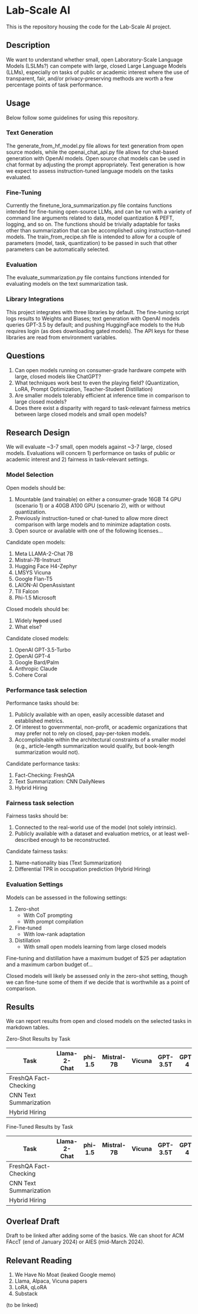 # Lab-Scale AI

This is the repository housing the code for the Lab-Scale AI project.

## Description

We want to understand whether small, open Laboratory-Scale Language Models (LSLMs?) can compete with large, closed Large Language Models (LLMs), especially on tasks of public or academic interest where the use of transparent, fair, and/or privacy-preserving methods are worth a few percentage points of task performance.

## Usage

Below follow some guidelines for using this repository.

### Text Generation

The generate_from_hf_model.py file allows for text generation from open source models, while the openai_chat_api.py file allows for
chat-based generation with OpenAI models. Open source chat models can be used in chat format by adjusting the prompt appropriately. Text generation is how we expect to assess instruction-tuned language models on the tasks evaluated.

### Fine-Tuning

Currently the finetune_lora_summarization.py file contains functions intended for fine-tuning open-source LLMs, and can be run with a
variety of command line arguments related to data, model quantization & PEFT, logging, and so on. The functions should be trivially
adaptable for tasks other than summarization that can be accomplished using instruction-tuned models. The train_from_recipe.sh file
is intended to allow for a couple of parameters (model, task, quantization) to be passed in such that other parameters can be automatically selected.

### Evaluation

The evaluate_summarization.py file contains functions intended for evaluating models on the text summarization task. 

### Library Integrations

This project integrates with three libraries by default. The fine-tuning script logs results to Weights and Biases; text generation with OpenAI models queries GPT-3.5 by default; and pushing HuggingFace models to the Hub requires login (as does downloading gated models). The API keys for these libraries are read from environment variables.

## Questions

1. Can open models running on consumer-grade hardware compete with large, closed models like ChatGPT?
2. What techniques work best to even the playing field? (Quantization, LoRA, Prompt Optimization, Teacher-Student Distillation)
3. Are smaller models tolerably efficient at inference time in comparison to large closed models?
4. Does there exist a disparity with regard to task-relevant fairness metrics between large closed models and small open models?

## Research Design

We will evaluate ~3-7 small, open models against ~3-7 large, closed models. Evaluations will concern 1) performance on tasks of public
or academic interest and 2) fairness in task-relevant settings.

### Model Selection

Open models should be:

1. Mountable (and trainable) on either a consumer-grade 16GB T4 GPU (scenario 1) or a 40GB A100 GPU (scenario 2), with or without quantization.
2. Previously instruction-tuned or chat-tuned to allow more direct comparison with large models and to minimize adaptation costs.
3. Open source or available with one of the following licenses...

Candidate open models:

1. Meta LLAMA-2-Chat 7B
2. Mistral-7B-Instruct
3. Hugging Face H4-Zephyr
4. LMSYS Vicuna
5. Google Flan-T5
6. LAION-AI OpenAssistant
7. TII Falcon
8. Phi-1.5 Microsoft

Closed models should be:

1. Widely ~~hyped~~ used
2. What else?

Candidate closed models:

1. OpenAI GPT-3.5-Turbo
2. OpenAI GPT-4
3. Google Bard/Palm
4. Anthropic Claude
5. Cohere Coral

### Performance task selection

Performance tasks should be:

1. Publicly available with an open, easily accessible dataset and established metrics.
2. Of interest to governmental, non-profit, or academic organizations that may prefer not to rely on closed, pay-per-token models.
3. Accomplishable within the architectural constraints of a smaller model (e.g., article-length summarization would qualify, but book-length summarization would not).

Candidate performance tasks:

1. Fact-Checking: FreshQA
2. Text Summarization: CNN DailyNews
3. Hybrid Hiring

### Fairness task selection

Fairness tasks should be:

1. Connected to the real-world use of the model (not solely intrinsic).
2. Publicly available with a dataset and evaluation metrics, or at least well-described enough to be reconstructed.

Candidate fairness tasks:

1. Name-nationality bias (Text Summarization)
2. Differential TPR in occupation prediction (Hybrid Hiring)

### Evaluation Settings

Models can be assessed in the following settings:

1. Zero-shot
    - With CoT prompting
    - With prompt compilation
2. Fine-tuned
    - With low-rank adaptation
3. Distillation
    - With small open models learning from large closed models

Fine-tuning and distillation have a maximum budget of $25 per adaptation and a maximum carbon budget of...

Closed models will likely be assessed only in the zero-shot setting, though we can fine-tune some of them if we decide that is
worthwhile as a point of comparison.

## Results

We can report results from open and closed models on the selected tasks in markdown tables.

Zero-Shot Results by Task

| Task                   | Llama-2-Chat | phi-1.5 | Mistral-7B | Vicuna | GPT-3.5T | GPT-4 |
| ---------------------- | ------------ | ------- | ---------- | ------ | -------- | ----- |
| FreshQA Fact-Checking  |              |         |            |        |          |       |
| CNN Text Summarization |              |         |            |        |          |       |
| Hybrid Hiring          |              |         |            |        |          |       |


Fine-Tuned Results by Task

| Task                   | Llama-2-Chat | phi-1.5 | Mistral-7B | Vicuna | GPT-3.5T | GPT-4 |
| ---------------------- | ------------ | ------- | ---------- | ------ | -------- | ----- |
| FreshQA Fact-Checking  |              |         |            |        |          |       |
| CNN Text Summarization |              |         |            |        |          |       |
| Hybrid Hiring          |              |         |            |        |          |       |


## Overleaf Draft

Draft to be linked after adding some of the basics. We can shoot for ACM FAccT (end of January 2024) or AIES (mid-March 2024).

## Relevant Reading

1. We Have No Moat (leaked Google memo)
2. Llama, Alpaca, Vicuna papers
3. LoRA, qLoRA
4. Substack

(to be linked)